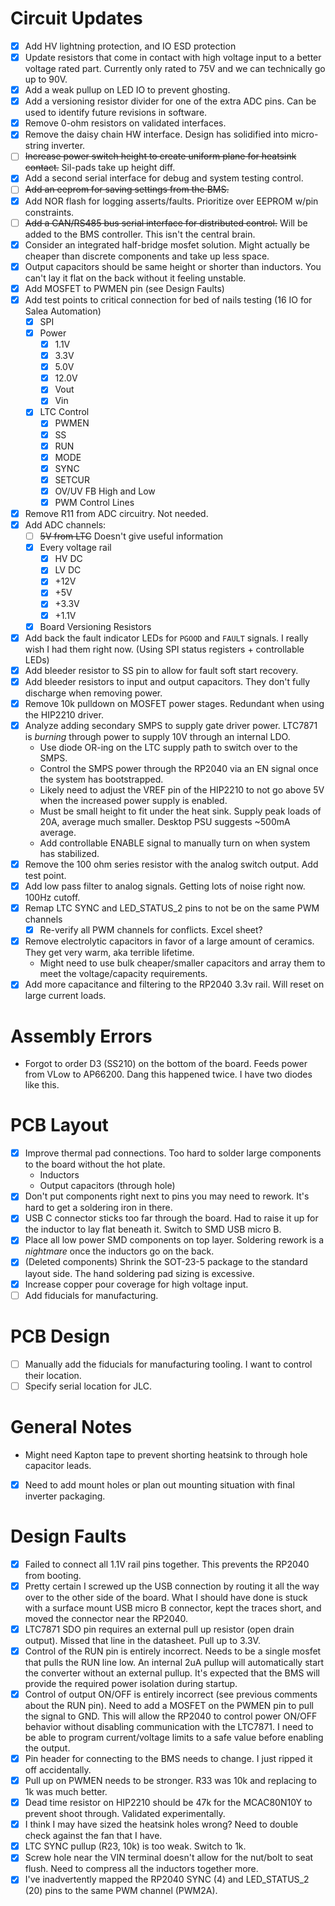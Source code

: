 # Circuit Updates
- [x] Add HV lightning protection, and IO ESD protection
- [x] Update resistors that come in contact with high voltage input to a better voltage rated part. Currently only rated to 75V
and we can technically go up to 90V.
- [x] Add a weak pullup on LED IO to prevent ghosting.
- [x] Add a versioning resistor divider for one of the extra ADC pins. Can be used to identify future revisions in software.
- [x] Remove 0-ohm resistors on validated interfaces.
- [x] Remove the daisy chain HW interface. Design has solidified into micro-string inverter.
- [ ] ~~Increase power switch height to create uniform plane for heatsink contact.~~ Sil-pads take up height diff.
- [x] Add a second serial interface for debug and system testing control.
- [ ] ~~Add an eeprom for saving settings from the BMS.~~
- [x] Add NOR flash for logging asserts/faults. Prioritize over EEPROM w/pin constraints.
- [ ] ~~Add a CAN/RS485 bus serial interface for distributed control.~~ Will be added to the BMS controller. This isn't the central brain.
- [x] Consider an integrated half-bridge mosfet solution. Might actually be cheaper than discrete components and take up less space.
- [x] Output capacitors should be same height or shorter than inductors. You can't lay it flat on the back without it feeling unstable.
- [x] Add MOSFET to PWMEN pin (see Design Faults)
- [x] Add test points to critical connection for bed of nails testing (16 IO for Salea Automation)
  - [x] SPI
  - [x] Power
    - [x] 1.1V
    - [x] 3.3V
    - [x] 5.0V
    - [x] 12.0V
    - [x] Vout
    - [x] Vin
  - [x] LTC Control
    - [x] PWMEN
    - [x] SS
    - [x] RUN
    - [x] MODE
    - [x] SYNC
    - [x] SETCUR
    - [x] OV/UV FB High and Low
    - [x] PWM Control Lines
- [x] Remove R11 from ADC circuitry. Not needed.
- [x] Add ADC channels:
  - [ ] ~~5V from LTC~~ Doesn't give useful information
  - [x] Every voltage rail
    - [x] HV DC
    - [x] LV DC
    - [x] +12V
    - [x] +5V
    - [x] +3.3V
    - [x] +1.1V
  - [x] Board Versioning Resistors
- [x] Add back the fault indicator LEDs for `PGOOD` and `FAULT` signals. I really wish I had them right now. (Using SPI status registers + controllable LEDs)
- [x] Add bleeder resistor to SS pin to allow for fault soft start recovery.
- [x] Add bleeder resistors to input and output capacitors. They don't fully discharge when removing power.
- [x] Remove 10k pulldown on MOSFET power stages. Redundant when using the HIP2210 driver.
- [x] Analyze adding secondary SMPS to supply gate driver power. LTC7871 is *burning* through power to supply 10V through an internal LDO.
  - Use diode OR-ing on the LTC supply path to switch over to the SMPS.
  - Control the SMPS power through the RP2040 via an EN signal once the system has bootstrapped.
  - Likely need to adjust the VREF pin of the HIP2210 to not go above 5V when the increased power supply is enabled.
  - Must be small height to fit under the heat sink. Supply peak loads of 20A, average much smaller. Desktop PSU suggests ~500mA average.
  - Add controllable ENABLE signal to manually turn on when system has stabilized.
- [x] Remove the 100 ohm series resistor with the analog switch output. Add test point.
- [x] Add low pass filter to analog signals. Getting lots of noise right now. 100Hz cutoff.
- [x] Remap LTC SYNC and LED_STATUS_2 pins to not be on the same PWM channels
  - [x] Re-verify all PWM channels for conflicts. Excel sheet?
- [x] Remove electrolytic capacitors in favor of a large amount of ceramics. They get very warm, aka terrible lifetime.
  - Might need to use bulk cheaper/smaller capacitors and array them to meet the voltage/capacity requirements.
- [x] Add more capacitance and filtering to the RP2040 3.3v rail. Will reset on large current loads.

# Assembly Errors
- Forgot to order D3 (SS210) on the bottom of the board. Feeds power from VLow to AP66200. Dang this happened twice. I have two diodes like this.

# PCB Layout
- [x] Improve thermal pad connections. Too hard to solder large components to the board without the hot plate.
  - Inductors
  - Output capacitors (through hole)
- [x] Don't put components right next to pins you may need to rework. It's hard to get a soldering iron in there.
- [x] USB C connector sticks too far through the board. Had to raise it up for the inductor to lay flat beneath it. Switch to SMD USB micro B.
- [x] Place all low power SMD components on top layer. Soldering rework is a *nightmare* once the inductors go on the back.
- [x] (Deleted components) Shrink the SOT-23-5 package to the standard layout side. The hand soldering pad sizing is excessive.
- [x] Increase copper pour coverage for high voltage input.
- [ ] Add fiducials for manufacturing.

# PCB Design
- [ ] Manually add the fiducials for manufacturing tooling. I want to control their location.
- [ ] Specify serial location for JLC.

# General Notes
- Might need Kapton tape to prevent shorting heatsink to through hole capacitor leads.
- [x] Need to add mount holes or plan out mounting situation with final inverter packaging.

# Design Faults
- [x] Failed to connect all 1.1V rail pins together. This prevents the RP2040 from booting.
- [x] Pretty certain I screwed up the USB connection by routing it all the way over to the other side of the board.
What I should have done is stuck with a surface mount USB micro B connector, kept the traces short, and moved the connector near the RP2040.
- [x] LTC7871 SDO pin requires an external pull up resistor (open drain output). Missed that line in the datasheet. Pull up to 3.3V.
- [x] Control of the RUN pin is entirely incorrect. Needs to be a single mosfet that pulls the RUN line low. An internal 2uA pullup will
automatically start the converter without an external pullup. It's expected that the BMS will provide the required power isolation during startup.
- [x] Control of output ON/OFF is entirely incorrect (see previous comments about the RUN pin). Need to add a MOSFET on the PWMEN pin to pull the
signal to GND. This will allow the RP2040 to control power ON/OFF behavior without disabling communication with the LTC7871. I need to be able to
program current/voltage limits to a safe value before enabling the output.
- [x] Pin header for connecting to the BMS needs to change. I just ripped it off accidentally.
- [x] Pull up on PWMEN needs to be stronger. R33 was 10k and replacing to 1k was much better.
- [x] Dead time resistor on HIP2210 should be 47k for the MCAC80N10Y to prevent shoot through. Validated experimentally.
- [x] I think I may have sized the heatsink holes wrong? Need to double check against the fan that I have.
- [x] LTC SYNC pullup (R23, 10k) is too weak. Switch to 1k.
- [x] Screw hole near the VIN terminal doesn't allow for the nut/bolt to seat flush. Need to compress all the inductors together more.
- [x] I've inadvertently mapped the RP2040 SYNC (4) and LED_STATUS_2 (20) pins to the same PWM channel (PWM2A).
